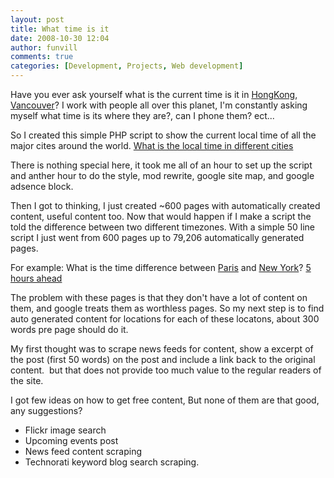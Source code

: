 ```yaml
---
layout: post
title: What time is it 
date: 2008-10-30 12:04
author: funvill
comments: true
categories: [Development, Projects, Web development]
---
```

Have you ever ask yourself what is the current time is it in <a href="http://www.abluestar.com/utilities/timezones/zoneinfo/Asia/Hong_Kong">HongKong</a>, <a href="http://www.abluestar.com/utilities/timezones/zoneinfo/America/Vancouver">Vancouver</a>?
I work with people all over this planet, I'm constantly asking myself what time is its where they are?, can I phone them? ect...

So I created this simple PHP script to show the current local time of all the major cites around the world.
<a href="http://www.abluestar.com/utilities/timezones/zoneinfo/">What is the local time in different cities</a>

There is nothing special here, it took me all of an hour to set up the script and anther hour to do the style, mod rewrite, google site map, and google adsence block.

Then I got to thinking, I just created ~600 pages with automatically created content, useful content too. Now that would happen if I make a script the told the difference between two different timezones. With a simple 50 line script I just went from 600 pages up to 79,206 automatically generated pages.

For example:
What is the time difference between <a href="http://www.abluestar.com/utilities/timezones/zoneinfo/Europe/Paris">Paris</a> and <a href="http://www.abluestar.com/utilities/timezones/zoneinfo/America/New_York">New York</a>? <a href="http://www.abluestar.com/utilities/timezones/difference.php?zone1=Europe/Paris&amp;zone2=America/New_York">5 hours ahead</a>

The problem with these pages is that they don't have a lot of content on them, and google treats them as worthless pages. So my next step is to find auto generated content for locations for each of these locatons, about 300 words pre page should do it.

My first thought was to scrape news feeds for content, show a excerpt of the post (first 50 words) on the post and include a link back to the original content.  but that does not provide too much value to the regular readers of the site.

I got few ideas on how to get free content, But none of them are that good, any suggestions?
<ul>
	<li>Flickr image search</li>
	<li>Upcoming events post</li>
	<li>News feed content scraping</li>
	<li>Technorati keyword blog search scraping.</li>
</ul>
